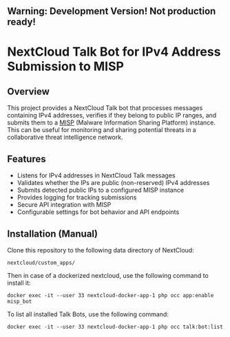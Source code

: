 ## Warning: Development Version! Not production ready!

# NextCloud Talk Bot for IPv4 Address Submission to MISP

## Overview

This project provides a NextCloud Talk bot that processes messages containing IPv4 addresses, verifies if they belong to public IP ranges, and submits them to a [MISP](https://www.misp-project.org/) (Malware Information Sharing Platform) instance. This can be useful for monitoring and sharing potential threats in a collaborative threat intelligence network.

## Features

- Listens for IPv4 addresses in NextCloud Talk messages
- Validates whether the IPs are public (non-reserved) IPv4 addresses
- Submits detected public IPs to a configured MISP instance
- Provides logging for tracking submissions
- Secure API integration with MISP
- Configurable settings for bot behavior and API endpoints

## Installation (Manual)
Clone this repository to the following data directory of NextCloud:
```
nextcloud/custom_apps/
```

Then in case of a dockerized nextcloud, use the following command to install it:
```
docker exec -it --user 33 nextcloud-docker-app-1 php occ app:enable misp_bot
```

To list all installed Talk Bots, use the following command:
```
docker exec -it --user 33 nextcloud-docker-app-1 php occ talk:bot:list
```